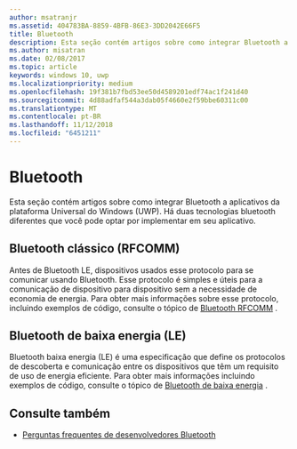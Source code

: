 ```yaml
---
author: msatranjr
ms.assetid: 404783BA-8859-4BFB-86E3-3DD2042E66F5
title: Bluetooth
description: Esta seção contém artigos sobre como integrar Bluetooth a aplicativos UWP (Plataforma Universal do Windows), incluindo como usar RFCOMM, GATT e anúncios LE (baixa energia).
ms.author: misatran
ms.date: 02/08/2017
ms.topic: article
keywords: windows 10, uwp
ms.localizationpriority: medium
ms.openlocfilehash: 19f381b7fbd53ee50d4589201edf74ac1f241d40
ms.sourcegitcommit: 4d88adfaf544a3dab05f4660e2f59bbe60311c00
ms.translationtype: MT
ms.contentlocale: pt-BR
ms.lasthandoff: 11/12/2018
ms.locfileid: "6451211"
---
```

# <a name="bluetooth"></a>Bluetooth
Esta seção contém artigos sobre como integrar Bluetooth a aplicativos da plataforma Universal do Windows (UWP). Há duas tecnologias bluetooth diferentes que você pode optar por implementar em seu aplicativo.

## <a name="classic-bluetooth-rfcomm"></a>Bluetooth clássico (RFCOMM)
Antes de Bluetooth LE, dispositivos usados esse protocolo para se comunicar usando Bluetooth. Esse protocolo é simples e úteis para a comunicação de dispositivo para dispositivo sem a necessidade de economia de energia. Para obter mais informações sobre esse protocolo, incluindo exemplos de código, consulte o tópico de [Bluetooth RFCOMM](send-or-receive-files-with-rfcomm.md) .

## <a name="bluetooth-low-energy-le"></a>Bluetooth de baixa energia (LE)
Bluetooth baixa energia (LE) é uma especificação que define os protocolos de descoberta e comunicação entre os dispositivos que têm um requisito de uso de energia eficiente. Para obter mais informações incluindo exemplos de código, consulte o tópico de [Bluetooth de baixa energia](bluetooth-low-energy-overview.md) .

## <a name="see-also"></a>Consulte também
- [Perguntas frequentes de desenvolvedores Bluetooth](bluetooth-dev-faq.md)